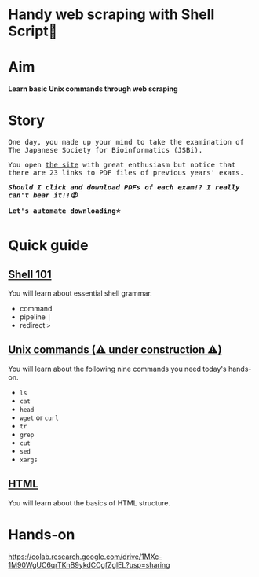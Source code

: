 # Handy web scraping with Shell Script🍰

# Aim

**Learn basic Unix commands through web scraping**

# Story
<samp>

One day, you made up your mind to take the examination of The Japanese Society for Bioinformatics (JSBi).

You open [the site](https://www.jsbi.org/activity/nintei/sankou_mondai_kako/) with great enthusiasm but notice that there are 23 links to PDF files of previous years' exams.

***Should I click and download PDFs of each exam!? I really can't bear it!!😡***

**Let's automate downloading⭐**

</samp>

# Quick guide

## [Shell 101](https://github.com/akikuno/TBA-20221108/blob/main/contents/015-shellscript.md)

You will learn about essential shell grammar.

- command
- pipeline `|`
- redirect `>`

## [Unix commands (⚠ under construction ⚠)](https://github.com/akikuno/TBA-20221108/blob/main/contents/025-unix-commands.md)

You will learn about the following nine commands you need today's hands-on.

- `ls`
- `cat`
- `head`
- `wget` or `curl`
- `tr`
- `grep`
- `cut`
- `sed`
- `xargs`

## [HTML](https://github.com/akikuno/TBA-20221108/blob/main/contents/035-html.md)

You will learn about the basics of HTML structure.

# Hands-on

https://colab.research.google.com/drive/1MXc-1M90WgUC6qrTKnB9ykdCCgfZglEL?usp=sharing
